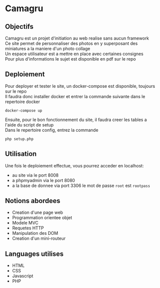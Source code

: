# Camagru

## Objectifs
Camagru est un projet d'initiation au web realise sans aucun framework    
Ce site permet de personnaliser des photos en y superposant des miniatures a la maniere d'un photo collage    
Un espace utilisateur est a mettre en place avec certaines consignes    
Pour plus d'informations le sujet est disponible en pdf sur le repo  

## Deploiement
Pour deployer et tester le site, un docker-compose est disponible, toujours sur le repo  
Il faudra donc installer docker et entrer la commande suivante dans le repertoire docker  
```
docker-compose up
```
Ensuite, pour le bon fonctionnement du site, il faudra creer les tables a l'aide du script de setup  
Dans le repertoire config, entrez la commande
```
php setup.php
```

## Utilisation
Une fois le deploiement effectue, vous pourrez acceder en localhost:  
* au site via le port 8008  
* a phpmyadmin via le port 8080  
* a la base de donnee via port 3306
le mot de passe `root` est `rootpass` 
 
## Notions abordees
* Creation d'une page web  
* Programmation orientee objet    
* Modele MVC  
* Requetes HTTP
* Manipulation des DOM  
* Creation d'un mini-routeur

## Languages utilises
* HTML
* CSS
* Javascript
* PHP
